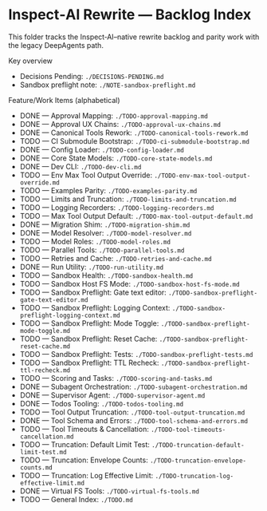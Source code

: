 # Inspect‑AI Rewrite — Backlog Index

This folder tracks the Inspect‑AI–native rewrite backlog and parity work with the legacy DeepAgents path.

Key overview
- Decisions Pending: `./DECISIONS-PENDING.md`
- Sandbox preflight note: `./NOTE-sandbox-preflight.md`

Feature/Work Items (alphabetical)
- DONE — Approval Mapping: `./TODO-approval-mapping.md`
- DONE — Approval UX Chains: `./TODO-approval-ux-chains.md`
- DONE — Canonical Tools Rework: `./TODO-canonical-tools-rework.md`
- TODO — CI Submodule Bootstrap: `./TODO-ci-submodule-bootstrap.md`
- DONE — Config Loader: `./TODO-config-loader.md`
- DONE — Core State Models: `./TODO-core-state-models.md`
- DONE — Dev CLI: `./TODO-dev-cli.md`
- TODO — Env Max Tool Output Override: `./TODO-env-max-tool-output-override.md`
- TODO — Examples Parity: `./TODO-examples-parity.md`
- TODO — Limits and Truncation: `./TODO-limits-and-truncation.md`
- TODO — Logging Recorders: `./TODO-logging-recorders.md`
- TODO — Max Tool Output Default: `./TODO-max-tool-output-default.md`
- DONE — Migration Shim: `./TODO-migration-shim.md`
- DONE — Model Resolver: `./TODO-model-resolver.md`
- TODO — Model Roles: `./TODO-model-roles.md`
- TODO — Parallel Tools: `./TODO-parallel-tools.md`
- TODO — Retries and Cache: `./TODO-retries-and-cache.md`
- DONE — Run Utility: `./TODO-run-utility.md`
- TODO — Sandbox Health: `./TODO-sandbox-health.md`
- TODO — Sandbox Host FS Mode: `./TODO-sandbox-host-fs-mode.md`
- TODO — Sandbox Preflight: Gate text editor: `./TODO-sandbox-preflight-gate-text-editor.md`
- TODO — Sandbox Preflight: Logging Context: `./TODO-sandbox-preflight-logging-context.md`
- TODO — Sandbox Preflight: Mode Toggle: `./TODO-sandbox-preflight-mode-toggle.md`
- TODO — Sandbox Preflight: Reset Cache: `./TODO-sandbox-preflight-reset-cache.md`
- TODO — Sandbox Preflight: Tests: `./TODO-sandbox-preflight-tests.md`
- TODO — Sandbox Preflight: TTL Recheck: `./TODO-sandbox-preflight-ttl-recheck.md`
- TODO — Scoring and Tasks: `./TODO-scoring-and-tasks.md`
- DONE — Subagent Orchestration: `./TODO-subagent-orchestration.md`
- DONE — Supervisor Agent: `./TODO-supervisor-agent.md`
- DONE — Todos Tooling: `./TODO-todos-tooling.md`
- TODO — Tool Output Truncation: `./TODO-tool-output-truncation.md`
- DONE — Tool Schema and Errors: `./TODO-tool-schema-and-errors.md`
- TODO — Tool Timeouts & Cancellation: `./TODO-tool-timeouts-cancellation.md`
- TODO — Truncation: Default Limit Test: `./TODO-truncation-default-limit-test.md`
- TODO — Truncation: Envelope Counts: `./TODO-truncation-envelope-counts.md`
- TODO — Truncation: Log Effective Limit: `./TODO-truncation-log-effective-limit.md`
- DONE — Virtual FS Tools: `./TODO-virtual-fs-tools.md`
- TODO — General Index: `./TODO.md`
